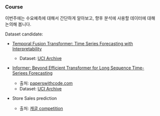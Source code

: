 ### Course

이번주에는 수요예측에 대해서 간단하게 알아보고, 향후 분석에 사용할 데이터에 대해 논의해 봅니다.

Dataset candidate:

  * [Temporal Fusion Transformer: Time Series Forecasting with Interpretability](https://towardsdatascience.com/temporal-fusion-transformer-googles-model-for-interpretable-time-series-forecasting-5aa17beb621)
    - Dataset: [UCI Archive](https://archive.ics.uci.edu/ml/datasets/PEMS-SF)

  * [Informer: Beyond Efficient Transformer for Long Sequence Time-Seriees Forecasting](https://github.com/zhouhaoyi/ETDataset)
    - 출처: [paperswithcode.com](https://paperswithcode.com/dataset/ett)
    - Dataset: [UCI Archive](https://archive.ics.uci.edu/ml/datasets/ElectricityLoadDiagrams20112014)

  * Store Sales prediction
    - 출처: [캐글 competition](https://www.kaggle.com/c/store-sales-time-series-forecasting/data)
